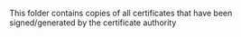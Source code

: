 This folder contains copies of all certificates that have been signed/generated by the certificate authority